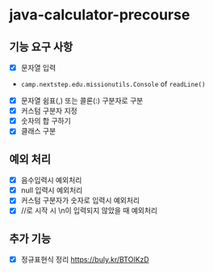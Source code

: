 # java-calculator-precourse

## 기능 요구 사항
- [x]  문자열 입력
  - `camp.nextstep.edu.missionutils.Console` of `readLine()`
- [x]  문자열 쉼표(,) 또는 콜론(:) 구분자로 구분
- [x]  커스텀 구분자 지정
- [x]  숫자의 합 구하기
- [x]  클래스 구분

## 예외 처리
- [x]  음수입력시 예외처리
- [x]  null 입력시 예외처리
- [x]  커스텀 구분자가 숫자로 입력시 예외처리
- [x]  //로 시작 시 \n이 입력되지 않았을 때 예외처리

## 추가 기능
- [x] 정규표현식 정리
  https://buly.kr/BTOIKzD

